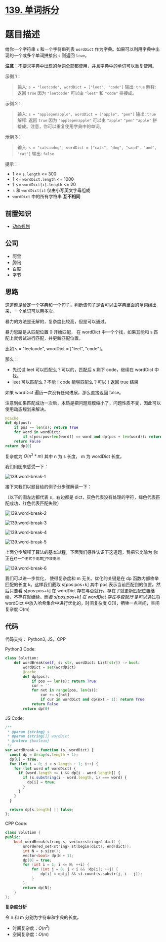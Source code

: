 # [139. 单词拆分](https://leetcode.cn/problems/word-break)

# 题目描述

给你一个字符串 `s` 和一个字符串列表 `wordDict` 作为字典。如果可以利用字典中出现的一个或多个单词拼接出 `s` 则返回 `true`。

**注意**：不要求字典中出现的单词全部都使用，并且字典中的单词可以重复使用。

示例 1：

> 输入: `s = "leetcode", wordDict = ["leet", "code"]`
> 输出: `true`
> 解释: 返回 `true` 因为 `"leetcode"` 可以由 `"leet"` 和 `"code"` 拼接成。

示例 2：

> 输入: `s = "applepenapple", wordDict = ["apple", "pen"]`
> 输出: `true`
> 解释: 返回 `true` 因为 `"applepenapple"` 可以由 `"apple"` `"pen"` `"apple"` 拼接成。注意，你可以重复使用字典中的单词。

示例 3：

> 输入: `s = "catsandog", wordDict = ["cats", "dog", "sand", "and", "cat"]`
> 输出: `false`

提示：

* 1 <= `s.length` <= 300
* 1 <= `wordDict.length` <= 1000
* 1 <= `wordDict[i].length` <= 20
* `s` 和 `wordDict[i]` 仅由小写英文字母组成
* `wordDict` 中的所有字符串 **互不相同**

## 前置知识

- [动态规划](https://github.com/azl397985856/leetcode/blob/master/thinkings/dynamic-programming.md)

## 公司

- 阿里
- 腾讯
- 百度
- 字节

## 思路

这道题是给定一个字典和一个句子，判断该句子是否可以由字典里面的单词组出来，一个单词可以用多次。

暴力的方法是无解的，复杂度比较高，但是可以通过。

暴力思路是从匹配位置 0 开始匹配， 在 wordDict 中一个个找，如果其能和 s 匹配上就尝试进行匹配，并更新匹配位置。

比如 s = "leetcode", wordDict = ["leet", "code"]。

那么：

- 先试试 leet 可以匹配么？可以的，匹配后 s 剩下 code，继续在 wordDict 中找。
- leet 可以匹配么？不能！code 能够匹配么？可以！返回 true 结束

如果 wordDict 遍历一次没有任何进展，那么直接返回 false。

注意到如果匹配成功一次后，本质是把问题规模缩小了，问题性质不变，因此可以使用动态规划来解决。

```py
@cache
def dp(pos):
    if pos == len(s): return True
    for word in wordDict:
        if s[pos:pos+len(word)] == word and dp(pos + len(word)): return True
    return False
return dp(0)
```

复杂度为 $O(n^2 * m)$ 其中 n 为 s 长度， m 为 wordDict 长度。

我们用图来感受一下：

![139.word-break-1](https://p.ipic.vip/5b21ws.jpg)

接下来我们以题目给的例子分步骤解读一下：

（以下的图左边都代表 s，右边都是 dict，灰色代表没有处理的字符，绿色代表匹配成功，红色代表匹配失败）

![139.word-break-2](https://p.ipic.vip/j3tv58.jpg)

![139.word-break-3](https://p.ipic.vip/b19e31.jpg)

![139.word-break-4](https://p.ipic.vip/dqxyvj.jpg)

![139.word-break-5](https://p.ipic.vip/w4t8bo.jpg)

上面分步解释了算法的基本过程，下面我们感性认识下这道题，我把它比喻为
你正在`往一个老式手电筒🔦中装电池`

![139.word-break-6](https://p.ipic.vip/yu4j2f.jpg)

我们可以进一步优化， 使得复杂度和 m 无关。优化的关键是在 dp 函数内部枚举匹配的长度 k。这样我们截取 s[pos:pos+k] 其中 pos 表示当前匹配到的位置。然后只要看 s[pos:pos+k]  在 wordDict 存在与否就行。存在了就更新匹配位置继续，不存在就继续。而*看 s[pos:pos+k]  在 wordDict 存在与否就行* 是可以通过将 wordDict 中放入哈希集合中进行优化的，时间复杂度 O(1)，牺牲一点空间，空间复杂度 O(m)

## 代码

代码支持： Python3, JS，CPP

Python3 Code:

```py
class Solution:
    def wordBreak(self, s: str, wordDict: List[str]) -> bool:
        wordDict = set(wordDict)
        @cache
        def dp(pos):
            if pos == len(s): return True
            cur = ''
            for nxt in range(pos, len(s)):
                cur += s[nxt]
                if cur in wordDict and dp(nxt + 1): return True
            return False
        return dp(0)
```

JS Code:

```js
/**
 * @param {string} s
 * @param {string[]} wordDict
 * @return {boolean}
 */
var wordBreak = function (s, wordDict) {
  const dp = Array(s.length + 1);
  dp[0] = true;
  for (let i = 0; i < s.length + 1; i++) {
    for (let word of wordDict) {
      if (word.length <= i && dp[i - word.length]) {
        if (s.substring(i - word.length, i) === word) {
          dp[i] = true;
        }
      }
    }
  }

  return dp[s.length] || false;
};
```

CPP Code:

```cpp
class Solution {
public:
    bool wordBreak(string s, vector<string>& dict) {
        unordered_set<string> st(begin(dict), end(dict));
        int N = s.size();
        vector<bool> dp(N + 1);
        dp[0] = true;
        for (int i = 1; i <= N; ++i) {
            for (int j = 0; j < i && !dp[i]; ++j) {
                dp[i] = dp[j] && st.count(s.substr(j, i - j));
            }
        }
        return dp[N];
    }
};

```

**复杂度分析**

令 n 和 m 分别为字符串和字典的长度。

- 时间复杂度：$O(n ^ 2)$
- 空间复杂度：$O(m)$